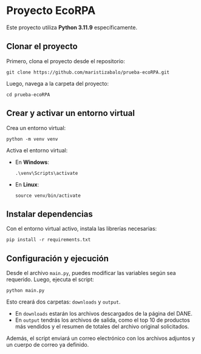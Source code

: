 # Proyecto EcoRPA

Este proyecto utiliza **Python 3.11.9** específicamente.

## Clonar el proyecto

Primero, clona el proyecto desde el repositorio:

```
git clone https://github.com/maristizabalo/prueba-ecoRPA.git
```

Luego, navega a la carpeta del proyecto:

```
cd prueba-ecoRPA
```

## Crear y activar un entorno virtual

Crea un entorno virtual:

```
python -m venv venv
```

Activa el entorno virtual:

- En **Windows**:

    ```
    .\venv\Scripts\activate
    ```

- En **Linux**:

    ```
    source venv/bin/activate
    ```

## Instalar dependencias

Con el entorno virtual activo, instala las librerías necesarias:

```
pip install -r requirements.txt
```

## Configuración y ejecución

Desde el archivo `main.py`, puedes modificar las variables según sea requerido. Luego, ejecuta el script:

```
python main.py
```

Esto creará dos carpetas: `downloads` y `output`.

- En `downloads` estarán los archivos descargados de la página del DANE.
- En `output` tendrás los archivos de salida, como el top 10 de productos más vendidos y el resumen de totales del archivo original solicitados.

Además, el script enviará un correo electrónico con los archivos adjuntos y un cuerpo de correo ya definido.